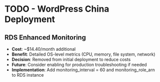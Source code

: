 # TODO - WordPress China Deployment

## RDS Enhanced Monitoring
- **Cost**: ~$14.40/month additional
- **Benefit**: Detailed OS-level metrics (CPU, memory, file system, network)
- **Decision**: Removed from initial deployment to reduce costs
- **Future**: Consider enabling for production troubleshooting if needed
- **Implementation**: Add monitoring_interval = 60 and monitoring_role_arn to RDS instance
